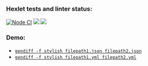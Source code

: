 ### Hexlet tests and linter status:
[![Node CI](https://github.com/shtiltckhen/frontend-project-46/actions/workflows/nodejs.yml/badge.svg)](https://github.com/shtiltckhen/frontend-project-46/actions/workflows/nodejs.yml)
<a href="https://codeclimate.com/github/shtiltckhen/frontend-project-46/maintainability"><img src="https://api.codeclimate.com/v1/badges/9896ca4f780640a0f035/maintainability" /></a>
<a href="https://codeclimate.com/github/shtiltckhen/frontend-project-46/test_coverage"><img src="https://api.codeclimate.com/v1/badges/9896ca4f780640a0f035/test_coverage" /></a>
### Demo:
* [`gendiff -f stylish filepath1.json filepath2.json`](https://asciinema.org/a/kDgDbrxRxZD3QOYo42wp1z8Ga)
* [`gendiff -f stylish filepath1.yml filepath2.yml`](https://asciinema.org/a/JbJuP5qp8cy0APFjq6Ya58MyR)
